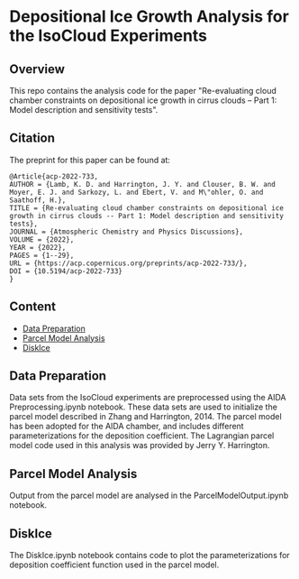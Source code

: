 # Depositional Ice Growth Analysis for the IsoCloud Experiments

## Overview
This repo contains the analysis code for the paper "Re-evaluating cloud chamber constraints on depositional ice growth in cirrus clouds – Part 1: Model description and sensitivity tests". 

## Citation

The preprint for this paper can be found at:

```
@Article{acp-2022-733,
AUTHOR = {Lamb, K. D. and Harrington, J. Y. and Clouser, B. W. and Moyer, E. J. and Sarkozy, L. and Ebert, V. and M\"ohler, O. and Saathoff, H.},
TITLE = {Re-evaluating cloud chamber constraints on depositional ice growth in cirrus clouds -- Part 1: Model description and sensitivity tests},
JOURNAL = {Atmospheric Chemistry and Physics Discussions},
VOLUME = {2022},
YEAR = {2022},
PAGES = {1--29},
URL = {https://acp.copernicus.org/preprints/acp-2022-733/},
DOI = {10.5194/acp-2022-733}
}
```
## Content
- [Data Preparation](#data-preparation)
- [Parcel Model Analysis](#analysis)
- [DiskIce](#DiskIce)

## Data Preparation

Data sets from the IsoCloud experiments are preprocessed using the AIDA Preprocessing.ipynb notebook. These data sets are used to initialize the parcel model described in Zhang and Harrington, 2014. The parcel model has been adopted for the AIDA chamber, and includes different parameterizations for the deposition coefficient. The Lagrangian parcel
model code used in this analysis was provided by Jerry Y. Harrington. 

## Parcel Model Analysis

Output from the parcel model are analysed in the ParcelModelOutput.ipynb notebook.

## DiskIce
The DiskIce.ipynb notebook contains code to plot the parameterizations for deposition coefficient function used in the parcel model. 
